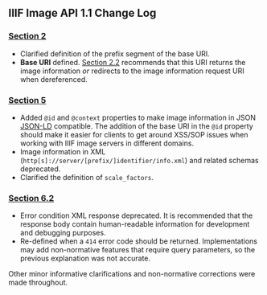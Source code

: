## IIIF Image API 1.1 Change Log

### [Section 2](http://www-sul.stanford.edu/iiif/image-api/1.1/#url_syntax)
 * Clarified definition of the prefix segment of the base URI.
 * __Base URI__ defined. [Section 2.2](http://www-sul.stanford.edu/iiif/image-api/1.1/#info_syntax) recommends that this URI returns the image information _or_ redirects to the image information request URI when dereferenced.

### [Section 5](http://www-sul.stanford.edu/iiif/image-api/1.1/#info)
 * Added `@id` and `@context` properties to make image information in JSON [JSON-LD](http://json-ld.org/) compatible. The addition of the base URI in the `@id` property should make it easier for clients to get around XSS/SOP issues when working with IIIF image servers in different domains.
 * Image information in XML (`http[s]://server/[prefix/]identifier/info.xml`) and related schemas deprecated.
 * Clarified the definition of `scale_factors`.

### [Section 6.2](http://www-sul.stanford.edu/iiif/image-api/1.1/#error)
 * Error condition XML response  deprecated. It is recommended that the response body contain human-readable information for development and debugging purposes.
 * Re-defined when a `414` error code should be returned. Implementations may add non-normative features that require query parameters, so the previous explanation was not accurate.

Other minor informative clarifications and non-normative corrections were made throughout.